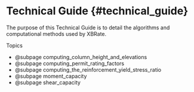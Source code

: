 Technical Guide {#technical_guide}
============

The purpose of this Technical Guide is to detail the algorithms and computational methods used by XBRate.

Topics
* @subpage computing_column_height_and_elevations
* @subpage computing_permit_rating_factors
* @subpage computing_the_reinforcement_yield_stress_ratio
* @subpage moment_capacity
* @subpage shear_capacity